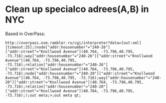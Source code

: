 # Clean up specialco adrees(A,B) in NYC

Based in OverPass:

`http://overpass.osm.rambler.ru/cgi/interpreter?data=[out:xml][timeout:25];(node["addr:housenumber"="240-26"]["addr:street"="Knollwood Avenue"](40.764, -73.796,40.795, -73.716);way["addr:housenumber"="240-26"]["addr:street"="Knollwood Avenue"](40.764, -73.796,40.795, -73.716);relation["addr:housenumber"="240-26"]["addr:street"="Knollwood Avenue"](40.764, -73.796,40.795, -73.716);node["addr:housenumber"="240-20"]["addr:street"="Knollwood Avenue"](40.764, -73.796,40.795, -73.716);way["addr:housenumber"="240-20"]["addr:street"="Knollwood Avenue"](40.764, -73.796,40.795, -73.716);relation["addr:housenumber"="240-20"]["addr:street"="Knollwood Avenue"](40.764, -73.796,40.795, -73.716););out meta;>;out meta qt;`